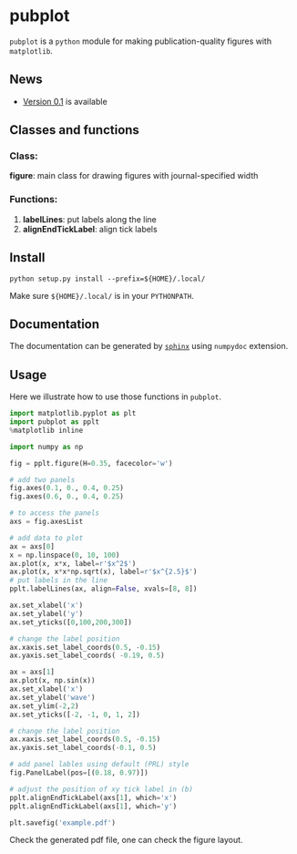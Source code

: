# pubplot

`pubplot` is a `python` module for making publication-quality figures with `matplotlib`.

## News
* [Version 0.1](https://github.com/fengwangPhysics/pubplot/releases/tag/0.1) is available

## Classes and functions
### Class:
**figure**: main class for drawing figures with journal-specified width

### Functions:
1. **labelLines**: put labels along the line
2. **alignEndTickLabel**: align tick labels


## Install
```
python setup.py install --prefix=${HOME}/.local/
```
Make sure `${HOME}/.local/` is in your `PYTHONPATH`.

## Documentation
The documentation can be generated by [`sphinx`](http://sphinx-doc.org/) using `numpydoc` extension.

## Usage

Here we illustrate how to use those functions in `pubplot`.

```python
import matplotlib.pyplot as plt
import pubplot as pplt
%matplotlib inline

import numpy as np
```

```python
fig = pplt.figure(H=0.35, facecolor='w')

# add two panels
fig.axes(0.1, 0., 0.4, 0.25)
fig.axes(0.6, 0., 0.4, 0.25)

# to access the panels
axs = fig.axesList

# add data to plot
ax = axs[0]
x = np.linspace(0, 10, 100)
ax.plot(x, x*x, label=r'$x^2$')
ax.plot(x, x*x*np.sqrt(x), label=r'$x^{2.5}$')
# put labels in the line
pplt.labelLines(ax, align=False, xvals=[8, 8])

ax.set_xlabel('x')
ax.set_ylabel('y')
ax.set_yticks([0,100,200,300])

# change the label position
ax.xaxis.set_label_coords(0.5, -0.15)
ax.yaxis.set_label_coords( -0.19, 0.5)

ax = axs[1]
ax.plot(x, np.sin(x))
ax.set_xlabel('x')
ax.set_ylabel('wave')
ax.set_ylim(-2,2)
ax.set_yticks([-2, -1, 0, 1, 2])

# change the label position
ax.xaxis.set_label_coords(0.5, -0.15)
ax.yaxis.set_label_coords(-0.1, 0.5)

# add panel lables using default (PRL) style
fig.PanelLabel(pos=[(0.18, 0.97)])

# adjust the position of xy tick label in (b)
pplt.alignEndTickLabel(axs[1], which='x')
pplt.alignEndTickLabel(axs[1], which='y')

plt.savefig('example.pdf')
```

Check the generated pdf file, one can check the figure layout.
